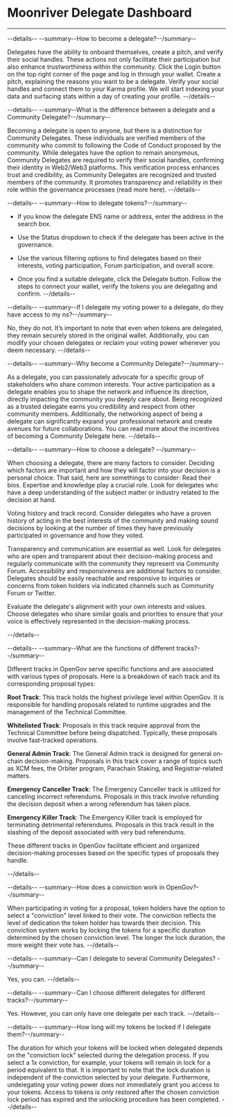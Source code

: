 # Moonriver Delegate Dashboard
---
--details--
--summary--How to become a delegate?--/summary--

Delegates have the ability to onboard themselves, create a pitch, and verify their social handles. These actions not only facilitate their participation but also enhance trustworthiness within the community.
Click the Login button on the top right corner of the page and log in through your wallet.
Create a pitch, explaining the reasons you want to be a delegate.
Verify your social handles and connect them to your Karma profile.
We will start indexing your data and surfacing stats within a day of creating your profile.
--/details--

--details--
--summary--What is the difference between a delegate and a Community Delegate?--/summary--

Becoming a delegate is open to anyone, but there is a distinction for Community Delegates. These individuals are verified members of the community who commit to following the Code of Conduct proposed by the community. While delegates have the option to remain anonymous, Community Delegates are required to verify their social handles, confirming their identity in Web2/Web3 platforms. This verification process enhances trust and credibility, as Community Delegates are recognized and trusted members of the community. It promotes transparency and reliability in their role within the governance processes (read more here).
--/details--

--details--
--summary--How to delegate tokens?--/summary--

- If you know the delegate ENS name or address, enter the address in the search box.

- Use the Status dropdown to check if the delegate has been active in the governance.

- Use the various filtering options to find delegates based on their interests, voting participation, Forum participation, and overall score.

- Once you find a suitable delegate, click the Delegate button. Follow the steps to connect your wallet, verify the tokens you are delegating and confirm.
--/details--

--details--
--summary--If I delegate my voting power to a delegate, do they have access to my ns?--/summary--

No, they do not. It’s important to note that even when tokens are delegated, they remain securely stored in the original wallet. Additionally, you can modify your chosen delegates or reclaim your voting power whenever you deem necessary.
--/details--

--details--
--summary--Why become a Community Delegate?--/summary--

As a delegate, you can passionately advocate for a specific group of stakeholders who share common interests. Your active participation as a delegate enables you to shape the network and influence its direction, directly impacting the community you deeply care about. Being recognized as a trusted delegate earns you credibility and respect from other community members. Additionally, the networking aspect of being a delegate can significantly expand your professional network and create avenues for future collaborations. You can read more about the incentives of becoming a Community Delegate here. 
--/details--

--details--
--summary--How to choose a delegate? --/summary--

When choosing a delegate, there are many factors to consider. Deciding which factors are important and how they will factor into your decision is a personal choice. That said, here are somethings to consider:
Read their bios. Expertise and knowledge play a crucial role. Look for delegates who have a deep understanding of the subject matter or industry related to the decision at hand.

Voting history and track record. Consider delegates who have a proven history of acting in the best interests of the community and making sound decisions by looking at the number of times they have previously participated in governance and how they voted.

Transparency and communication are essential as well. Look for delegates who are open and transparent about their decision-making process and regularly communicate with the community they represent via Community Forum.
Accessibility and responsiveness are additional factors to consider. Delegates should be easily reachable and responsive to inquiries or concerns from token holders via indicated channels such as Community Forum or Twitter.

Evaluate the delegate's alignment with your own interests and values. Choose delegates who share similar goals and priorities to ensure that your voice is effectively represented in the decision-making process.

--/details--

--details--
--summary--What are the functions of different tracks?--/summary--

Different tracks in OpenGov serve specific functions and are associated with various types of proposals. Here is a breakdown of each track and its corresponding proposal types:

**Root Track**: This track holds the highest privilege level within OpenGov. It is responsible for handling proposals related to runtime upgrades and the management of the Technical Committee.

**Whitelisted Track**: Proposals in this track require approval from the Technical Committee before being dispatched. Typically, these proposals involve fast-tracked operations.

**General Admin Track**: The General Admin track is designed for general on-chain decision-making. Proposals in this track cover a range of topics such as XCM fees, the Orbiter program, Parachain Staking, and Registrar-related matters.

**Emergency Canceller Track**: The Emergency Canceller track is utilized for canceling incorrect referendums. Proposals in this track involve refunding the decision deposit when a wrong referendum has taken place.

**Emergency Killer Track**: The Emergency Killer track is employed for terminating detrimental referendums. Proposals in this track result in the slashing of the deposit associated with very bad referendums.

These different tracks in OpenGov facilitate efficient and organized decision-making processes based on the specific types of proposals they handle.

--/details--

--details--
--summary--How does a conviction work in OpenGov?--/summary--

When participating in voting for a proposal, token holders have the option to select a "conviction" level linked to their vote. The conviction reflects the level of dedication the token holder has towards their decision. This conviction system works by locking the tokens for a specific duration determined by the chosen conviction level. The longer the lock duration, the more weight their vote has. 
--/details--

--details--
--summary--Can I delegate to several Community Delegates? --/summary--

Yes, you can.
--/details--

--details--
--summary--Can I choose different delegates for different tracks?--/summary--

Yes. However, you can only have one delegate per each track. 
--/details--

--details--
--summary--How long will my tokens be locked if I delegate them?--/summary--

The duration for which your tokens will be locked when delegated depends on the "conviction lock" selected during the delegation process. If you select a 1x conviction, for example, your tokens will remain in lock for a period equivalent to that. It is important to note that the lock duration is independent of the conviction selected by your delegate. Furthermore, undelegating your voting power does not immediately grant you access to your tokens. Access to tokens is only restored after the chosen conviction lock period has expired and the unlocking procedure has been completed.
--/details--
